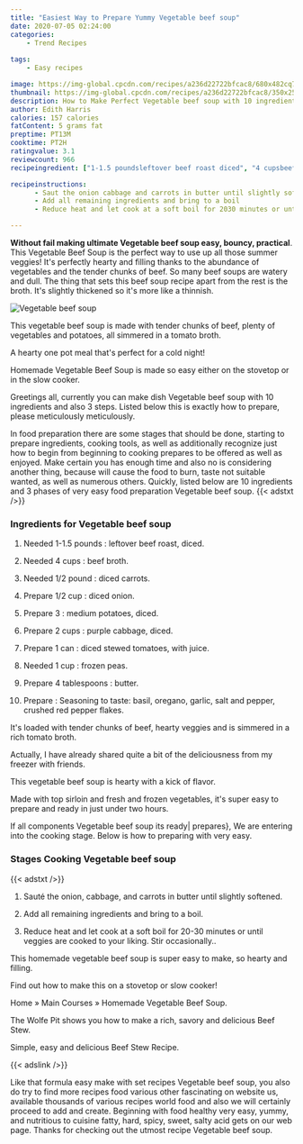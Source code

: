 ```yaml
---
title: "Easiest Way to Prepare Yummy Vegetable beef soup"
date: 2020-07-05 02:24:00
categories:
    - Trend Recipes
    
tags:
    - Easy recipes

image: https://img-global.cpcdn.com/recipes/a236d22722bfcac8/680x482cq70/vegetable-beef-soup-recipe-main-photo.jpg
thumbnail: https://img-global.cpcdn.com/recipes/a236d22722bfcac8/350x250cq70/vegetable-beef-soup-recipe-main-photo.jpg
description: How to Make Perfect Vegetable beef soup with 10 ingredients and 3 stages of easy cooking.
author: Edith Harris
calories: 157 calories
fatContent: 5 grams fat
preptime: PT13M
cooktime: PT2H
ratingvalue: 3.1
reviewcount: 966
recipeingredient: ["1-1.5 poundsleftover beef roast diced", "4 cupsbeef broth", "1/2 pounddiced carrots", "1/2 cupdiced onion", "3medium potatoes diced", "2 cupspurple cabbage diced", "1 candiced stewed tomatoes with juice", "1 cupfrozen peas", "4 tablespoonsbutter", "Seasoning to taste basil oregano garlic salt and pepper crushed red pepper flakes"]

recipeinstructions: 
      - Saut the onion cabbage and carrots in butter until slightly softened 
      - Add all remaining ingredients and bring to a boil 
      - Reduce heat and let cook at a soft boil for 2030 minutes or until veggies are cooked to your liking Stir occasionally

---
```




**Without fail making ultimate Vegetable beef soup easy, bouncy, practical**. This Vegetable Beef Soup is the perfect way to use up all those summer veggies! It&#39;s perfectly hearty and filling thanks to the abundance of vegetables and the tender chunks of beef. So many beef soups are watery and dull. The thing that sets this beef soup recipe apart from the rest is the broth. It&#39;s slightly thickened so it&#39;s more like a thinnish.


![Vegetable beef soup](https://img-global.cpcdn.com/recipes/a236d22722bfcac8/680x482cq70/vegetable-beef-soup-recipe-main-photo.jpg "Vegetable beef soup")



This vegetable beef soup is made with tender chunks of beef, plenty of vegetables and potatoes, all simmered in a tomato broth.

A hearty one pot meal that&#39;s perfect for a cold night!

Homemade Vegetable Beef Soup is made so easy either on the stovetop or in the slow cooker.


Greetings all, currently you can make dish Vegetable beef soup with 10 ingredients and also 3 steps. Listed below this is exactly how to prepare, please meticulously meticulously.

In food preparation there are some stages that should be done, starting to prepare ingredients, cooking tools, as well as additionally recognize just how to begin from beginning to cooking prepares to be offered as well as enjoyed. Make certain you has enough time and also no is considering another thing, because will cause the food to burn, taste not suitable wanted, as well as numerous others. Quickly, listed below are 10 ingredients and 3 phases of very easy food preparation Vegetable beef soup.
{{< adstxt />}}

### Ingredients for Vegetable beef soup


1. Needed 1-1.5 pounds : leftover beef roast, diced.

1. Needed 4 cups : beef broth.

1. Needed 1/2 pound : diced carrots.

1. Prepare 1/2 cup : diced onion.

1. Prepare 3 : medium potatoes, diced.

1. Prepare 2 cups : purple cabbage, diced.

1. Prepare 1 can : diced stewed tomatoes, with juice.

1. Needed 1 cup : frozen peas.

1. Prepare 4 tablespoons : butter.

1. Prepare  : Seasoning to taste: basil, oregano, garlic, salt and pepper, crushed red pepper flakes.


It&#39;s loaded with tender chunks of beef, hearty veggies and is simmered in a rich tomato broth.

Actually, I have already shared quite a bit of the deliciousness from my freezer with friends.

This vegetable beef soup is hearty with a kick of flavor.

Made with top sirloin and fresh and frozen vegetables, it&#39;s super easy to prepare and ready in just under two hours.


If all components Vegetable beef soup its ready| prepares}, We are entering into the cooking stage. Below is how to preparing with very easy.

### Stages Cooking Vegetable beef soup

{{< adstxt />}}


1. Sauté the onion, cabbage, and carrots in butter until slightly softened.



1. Add all remaining ingredients and bring to a boil.



1. Reduce heat and let cook at a soft boil for 20-30 minutes or until veggies are cooked to your liking. Stir occasionally..




This homemade vegetable beef soup is super easy to make, so hearty and filling.

Find out how to make this on a stovetop or slow cooker!

Home » Main Courses » Homemade Vegetable Beef Soup.

The Wolfe Pit shows you how to make a rich, savory and delicious Beef Stew.

Simple, easy and delicious Beef Stew Recipe.


{{< adslink />}}

Like that formula easy make with set recipes Vegetable beef soup, you also do try to find more recipes food various other fascinating on website us, available thousands of various recipes world food and also we will certainly proceed to add and create. Beginning with food healthy very easy, yummy, and nutritious to cuisine fatty, hard, spicy, sweet, salty acid gets on our web page. Thanks for checking out the utmost recipe Vegetable beef soup.
